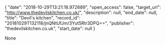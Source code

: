 {
  "date": "2018-10-29T13:21:18.972689", 
  "open_access": false, 
  "target_url": "http://www.thedevilskitchen.co.uk/", 
  "description": null, 
  "end_date": null, 
  "title": "Devil's kitchen", 
  "record_id": "20181029T132118/jnQNtUfJm/3Yut5Rtr3DPQ==", 
  "publisher": "thedevilskitchen.co.uk", 
  "start_date": null
}

None